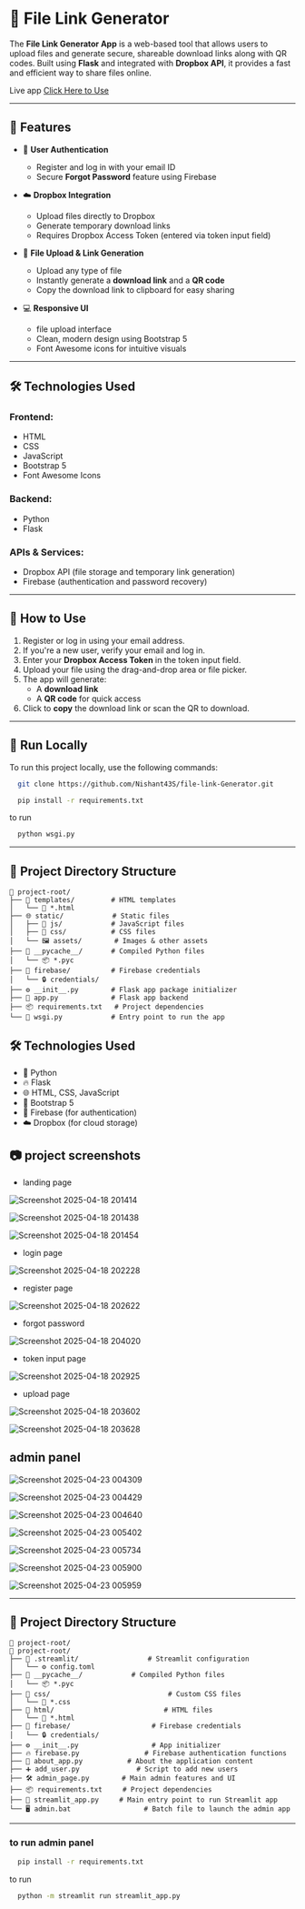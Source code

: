 # 🔗 File Link Generator


The **File Link Generator App** is a web-based tool that allows users to upload files and generate secure, shareable download links along with QR codes. Built using **Flask** and integrated with **Dropbox API**, it provides a fast and efficient way to share files online.

Live app <a href="https://file-link-generator-major-project.onrender.com" target='_blank'>Click Here to Use</a>

---

## 🚀 Features

- 🔐 **User Authentication**
  - Register and log in with your email ID
  - Secure **Forgot Password** feature using Firebase

- ☁️ **Dropbox Integration**
  - Upload files directly to Dropbox
  - Generate temporary download links
  - Requires Dropbox Access Token (entered via token input field)

- 📁 **File Upload & Link Generation**
  - Upload any type of file
  - Instantly generate a **download link** and a **QR code**
  - Copy the download link to clipboard for easy sharing

- 💻 **Responsive UI**
  - file upload interface
  - Clean, modern design using Bootstrap 5
  - Font Awesome icons for intuitive visuals

---

## 🛠️ Technologies Used

### Frontend:
- HTML
- CSS
- JavaScript
- Bootstrap 5
- Font Awesome Icons

### Backend:
- Python
- Flask

### APIs & Services:
- Dropbox API (file storage and temporary link generation)
- Firebase (authentication and password recovery)

---

## 📌 How to Use

1. Register or log in using your email address.
2. If you're a new user, verify your email and log in.
3. Enter your **Dropbox Access Token** in the token input field.
4. Upload your file using the drag-and-drop area or file picker.
5. The app will generate:
   - A **download link**
   - A **QR code** for quick access
6. Click to **copy** the download link or scan the QR to download.

---

## 🧪 Run Locally

To run this project locally, use the following commands:

```bash
  git clone https://github.com/Nishant43S/file-link-Generator.git
```

```bash
  pip install -r requirements.txt
```
to run

```bash
  python wsgi.py
```

---

## 📁 Project Directory Structure

```plaintext
📂 project-root/
├── 📂 templates/         # HTML templates
│   └── 📄 *.html
├── 🌐 static/            # Static files
│   ├── 📂 js/            # JavaScript files
│   ├── 📂 css/           # CSS files
│   └── 🖼️ assets/        # Images & other assets
├── 🐍 __pycache__/       # Compiled Python files
│   └── 📦 *.pyc
├── 🔑 firebase/          # Firebase credentials
│   └── 🔒 credentials/
├── ⚙️ __init__.py        # Flask app package initializer
├── 📄 app.py             # Flask app backend
├── 📦 requirements.txt   # Project dependencies
└── 🚀 wsgi.py            # Entry point to run the app
```


## 🛠️ Technologies Used

- 🐍 Python  
- 🔥 Flask  
- 🌐 HTML, CSS, JavaScript  
- 🎨 Bootstrap 5  
- 🔐 Firebase (for authentication)  
- ☁️ Dropbox (for cloud storage)

## 📷 project screenshots

- landing page
  
![Screenshot 2025-04-18 201414](https://github.com/user-attachments/assets/712fb02f-4363-49ef-916b-d5ef1a785ac9)


![Screenshot 2025-04-18 201438](https://github.com/user-attachments/assets/1975d542-bb3a-4576-86a5-5595d3bb2df7)


![Screenshot 2025-04-18 201454](https://github.com/user-attachments/assets/0ab70203-4b67-4e67-ac28-53fa4982eb81)


- login page

![Screenshot 2025-04-18 202228](https://github.com/user-attachments/assets/f851adec-dbc2-43d0-ab56-f245dbe93afd)

- register page
  
![Screenshot 2025-04-18 202622](https://github.com/user-attachments/assets/7ca57a5d-9596-4083-8f4a-17ed9b37df2f)

- forgot password

![Screenshot 2025-04-18 204020](https://github.com/user-attachments/assets/ee5c5f87-f83a-44bb-80c8-daf171c8e06c)


- token input page

![Screenshot 2025-04-18 202925](https://github.com/user-attachments/assets/9a897dc2-0093-4578-b3bb-ae18caa8e9bc)

- upload page

![Screenshot 2025-04-18 203602](https://github.com/user-attachments/assets/f4ca529d-3a8c-4f5d-9c94-d678e0d53c2b)

![Screenshot 2025-04-18 203628](https://github.com/user-attachments/assets/413bc245-7b09-4f44-9895-829cfa9df91f)



## admin panel

![Screenshot 2025-04-23 004309](https://github.com/user-attachments/assets/8da76c83-cea9-47a3-8e93-38bb74a76001)

![Screenshot 2025-04-23 004429](https://github.com/user-attachments/assets/04074cdd-74cf-4b94-a1e2-752dcb5c4b8d)



![Screenshot 2025-04-23 004640](https://github.com/user-attachments/assets/7eb2ad7f-2a9f-4cb5-9076-91bf6ea0a2da)

![Screenshot 2025-04-23 005402](https://github.com/user-attachments/assets/ae8bc164-33df-469d-a746-85e192856875)


![Screenshot 2025-04-23 005734](https://github.com/user-attachments/assets/6da8a462-aa41-4637-879c-73e96acab21d)





![Screenshot 2025-04-23 005900](https://github.com/user-attachments/assets/266db5de-2817-4cf0-b81b-796557396fd6)


![Screenshot 2025-04-23 005959](https://github.com/user-attachments/assets/f6114869-9b15-411e-94c0-14278157ef5b)

---

## 📁 Project Directory Structure

```plaintext
📂 project-root/
📂 project-root/
├── 📂 .streamlit/                 # Streamlit configuration
│   └── ⚙️ config.toml
├── 🐍 __pycache__/            # Compiled Python files
│   └── 📦 *.pyc
├── 🎨 css/                             # Custom CSS files
│   └── 📄 *.css
├── 📄 html/                           # HTML files
│   └── 📄 *.html
├── 🔐 firebase/                    # Firebase credentials
│   └── 🔒 credentials/
├── ⚙️ __init__.py                  # App initializer
├── 🔥 firebase.py                # Firebase authentication functions
├── 📘 about_app.py           # About the application content
├── ➕ add_user.py              # Script to add new users
├── 🛠️ admin_page.py        # Main admin features and UI
├── 📦 requirements.txt     # Project dependencies
├── 🚀 streamlit_app.py     # Main entry point to run Streamlit app
└── 🖥️ admin.bat                  # Batch file to launch the admin app
```

---

### to run admin panel

```bash
  pip install -r requirements.txt
```
to run

```bash
  python -m streamlit run streamlit_app.py
```


